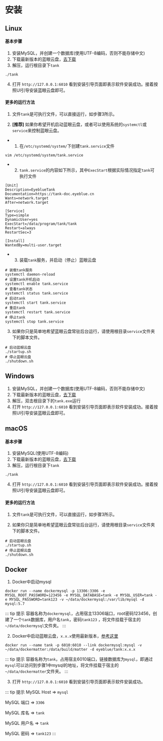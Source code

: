# 安装

## Linux

#### 基本步骤
1. 安装MySQL，并创建一个数据库(使用UTF-8编码，否则不能存储中文)
2. 下载最新版本的蓝眼云盘，[去下载](./download.md)
3. 解压，运行根目录下`tank`
```shell
./tank
```
4. 打开 `http://127.0.0.1:6010` 看到安装引导页面即表示软件安装成功。接着按照UI引导安装蓝眼云盘即可。

#### 更多的运行方法

1. 文件`tank`是可执行文件，可以直接运行，如步骤3所示。

2. **[推荐]** 如果你希望开机启动蓝眼云盘，或者可以使用系统的`systemctl`或`service`来控制蓝眼云盘。
- 1) 在`/etc/systemd/system/`下创建`tank.service`文件
```shell
vim /etc/systemd/system/tank.service
```
- 2) `tank.service`的内容如下所示，其中`ExecStart`根据实际情况指定`tank`可执行文件
```shell
[Unit]
Description=EyeblueTank
Documentation=https://tank-doc.eyeblue.cn
Wants=network.target
After=network.target

[Service]
Type=simple
DynamicUser=yes
ExecStart=/data/program/tank/tank
Restart=always
RestartSec=3

[Install]
WantedBy=multi-user.target
```

- 3) 装载`tank`服务，并启动（停止）蓝眼云盘
```shell
# 装载tank服务
systemctl daemon-reload
# 设置tank开机启动
systemctl enable tank.service
# 查看tank状态
systemctl status tank.service
# 启动tank
systemctl start tank.service
# 重启tank
systemctl restart tank.service
# 停止tank
systemctl stop tank.service
```
3. 如果你只是简单地希望蓝眼云盘常驻后台运行，请使用根目录`service`文件夹下的脚本文件。
```shell
# 启动蓝眼云盘
./startup.sh
# 停止蓝眼云盘
./shutdown.sh
```
## Windows
1. 安装MySQL，并创建一个数据库(使用UTF-8编码，否则不能存储中文)
2. 下载最新版本的蓝眼云盘，[去下载](./download.md)
3. 解压，双击根目录下的`tank.exe`运行
4. 打开 `http://127.0.0.1:6010` 看到安装引导页面即表示软件安装成功。接着按照UI引导安装蓝眼云盘即可。


## macOS
#### 基本步骤
1. 安装MySQL(使用UTF-8编码)
2. 下载最新版本的蓝眼云盘，[去下载](./download.md)
3. 解压，运行根目录下`tank`
```shell
./tank
```
4. 打开 `http://127.0.0.1:6010` 看到安装引导页面即表示软件安装成功。接着按照UI引导安装蓝眼云盘即可。


#### 更多的运行方法

1. 文件`tank`是可执行文件，可以直接运行，如步骤3所示。

2. 如果你只是简单地希望蓝眼云盘常驻后台运行，请使用根目录`service`文件夹下的脚本文件。
```shell
# 启动蓝眼云盘
./startup.sh
# 停止蓝眼云盘
./shutdown.sh
```

## Docker

1. Docker中启动mysql
```shell
docker run --name dockermysql -p 13306:3306 -e MYSQL_ROOT_PASSWORD=123456 -e MYSQL_DATABASE=tank -e MYSQL_USER=tank -e MYSQL_PASSWORD=tank123 -v ~/data/dockermysql:/var/lib/mysql -d mysql:5.7
```
::: tip 提示
容器名称为`dockermysql`，占用宿主13306端口，root密码123456，创建了一个`tank`数据库，用户名`tank`，密码`tank123` ，将文件挂载于宿主的`~/data/dockermysql`文件夹。
:::


2. Docker中启动蓝眼云盘，`x.x.x`使用最新版本，[参考这里](./download.md)
```shell
docker run --name tank -p 6010:6010 --link dockermysql:mysql -v ~/data/dockermatter:/data/build/matter -d eyeblue/tank:x.x.x
```
::: tip 提示
容器名称为`tank`，占用宿主6010端口，链接数据库为`mysql`，即通过`mysql`可以访问到步骤1中mysql的地址，将文件挂载于宿主的`~/data/dockermatter`文件夹。
:::

3. 打开 `http://127.0.0.1:6010` 看到安装引导页面即表示软件安装成功。

::: tip 提示
MySQL Host => `mysql`

MySQL 端口 => `3306` 

MySQL 库名 => `tank` 

MySQL 用户名 => `tank` 

MySQL 密码 => `tank123` 
:::
